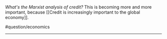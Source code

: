 *What's the Marxist analysis of credit?* This is becoming more and more important, because [[Credit is increasingly important to the global economy]]. 

#question/economics 

---
